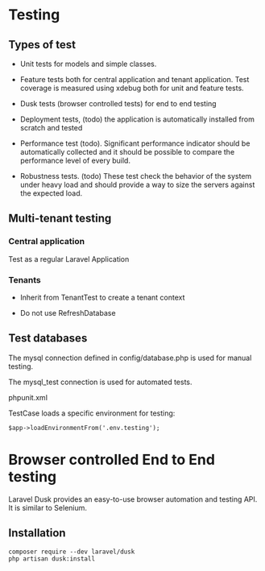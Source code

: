 # Testing

## Types of test

* Unit tests for models and simple classes.

* Feature tests both for central application and tenant application. Test coverage is measured using xdebug both for unit and feature tests.

* Dusk tests (browser controlled tests) for end to end testing

* Deployment tests, (todo) the application is automatically installed from scratch and tested

* Performance test (todo). Significant performance indicator should be automatically collected and it should be possible to compare the performance level of every build.

* Robustness tests. (todo) These test check the behavior of the system under heavy load and should provide a way to size the servers against the expected load.

## Multi-tenant testing

### Central application

Test as a regular Laravel Application

### Tenants

* Inherit from TenantTest to create a tenant context

* Do not use RefreshDatabase

## Test databases

The mysql connection defined in config/database.php is used for manual testing.

The mysql_test connection is used for automated tests.

phpunit.xml

   <env name="DB_CONNECTION" value="mysql_test"/>
   
TestCase loads a specific environment for testing:

    $app->loadEnvironmentFrom('.env.testing');
    
# Browser controlled End to End testing

Laravel Dusk provides an easy-to-use browser automation and testing API. It is similar to Selenium.

## Installation

    composer require --dev laravel/dusk
    php artisan dusk:install
    
       